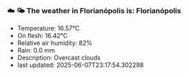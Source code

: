### ☁️ 🌤️  The weather in Florianópolis is: Florianópolis

- Temperature: 16.57°C
- On flesh: 16.42°C
- Relative air humidity: 82%
- Rain: 0.0 mm
- Description: Overcast clouds
- last updated: 2025-06-07T23:17:54.302298
